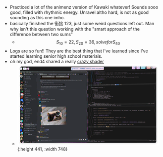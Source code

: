 - Practiced a lot of the animenz version of Kawaki whatever! Sounds sooo good, filled with rhythmic energy. Unravel altho hard, is not as good sounding as this one imho.
- basically finished the 銜接 123, just some weird questions left out. Man why isn't this question working with the "smart approach of the difference between two sums"
	- $$S_{10}=22, S_{20}=36, solve for S_{40}$$
- Logs are so fun!! They are the best thing that I've learned since I've started learning senior high school materials.
- oh my god, end4 shared a really [crazy shader](https://cdn.discordapp.com/attachments/1088009063306100756/1088079192710713436/desktop.frag)
	- ![image.png](../assets/image_1691159516151_0.png){:height 441, :width 748}